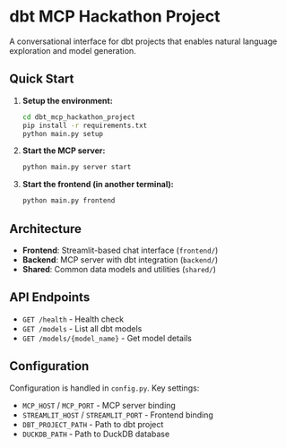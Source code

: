 # dbt MCP Hackathon Project

A conversational interface for dbt projects that enables natural language exploration and model generation.

## Quick Start

1. **Setup the environment:**
   ```bash
   cd dbt_mcp_hackathon_project
   pip install -r requirements.txt
   python main.py setup
   ```

2. **Start the MCP server:**
   ```bash
   python main.py server start
   ```

3. **Start the frontend (in another terminal):**
   ```bash
   python main.py frontend
   ```

## Architecture

- **Frontend**: Streamlit-based chat interface (`frontend/`)
- **Backend**: MCP server with dbt integration (`backend/`)
- **Shared**: Common data models and utilities (`shared/`)

## API Endpoints

- `GET /health` - Health check
- `GET /models` - List all dbt models
- `GET /models/{model_name}` - Get model details

## Configuration

Configuration is handled in `config.py`. Key settings:

- `MCP_HOST` / `MCP_PORT` - MCP server binding
- `STREAMLIT_HOST` / `STREAMLIT_PORT` - Frontend binding
- `DBT_PROJECT_PATH` - Path to dbt project
- `DUCKDB_PATH` - Path to DuckDB database